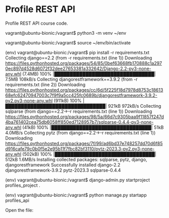 # Profile REST API

Profile REST API course code.

vagrant@ubuntu-bionic:/vagrant$ python3 -m venv ~/env

vagrant@ubuntu-bionic:/vagrant$ source ~/env/bin/activate

(env) vagrant@ubuntu-bionic:/vagrant$ pip install -r requirements.txt 
Collecting django==2.2 (from -r requirements.txt (line 1))
  Downloading https://files.pythonhosted.org/packages/54/85/0bef63668fb170888c1a2970ec897d4528d6072f32dee27653381a332642/Django-2.2-py3-none-any.whl (7.4MB)
    100% |████████████████████████████████| 7.5MB 108kB/s
Collecting djangorestframework==3.9.2 (from -r requirements.txt (line 2))
  Downloading https://files.pythonhosted.org/packages/cc/6d/5f225f18d7978d8753c1861368efc62470947003c7f9f9a5cc425fc0689b/djangorestframework-3.9.2-py2.py3-none-any.whl (911kB)
    100% |████████████████████████████████| 921kB 972kB/s
Collecting sqlparse (from django==2.2->-r requirements.txt (line 1))
  Downloading https://files.pythonhosted.org/packages/98/5a/66d7c9305baa9f11857f247d4ba761402cea75db6058ff850ed7128957b7/sqlparse-0.4.4-py3-none-any.whl (41kB)
    100% |████████████████████████████████| 51kB 4.0MB/s
Collecting pytz (from django==2.2->-r requirements.txt (line 1))
  Downloading https://files.pythonhosted.org/packages/7f/99/ad6bd37e748257dd70d6f85d916cafe79c0b0f5e2e95b11f7fbc82bf3110/pytz-2023.3-py2.py3-none-any.whl (502kB)
    100% |████████████████████████████████| 512kB 1.6MB/s
Installing collected packages: sqlparse, pytz, django, djangorestframework
Successfully installed django-2.2 djangorestframework-3.9.2 pytz-2023.3 sqlparse-0.4.4

(env) vagrant@ubuntu-bionic:/vagrant$ django-admin.py startproject profiles_project .

(env) vagrant@ubuntu-bionic:/vagrant$ python manage.py startapp profiles_api

Open the file:

profiles_project\settings.py

Add those lines:

INSTALLED_APPS = [
    'rest_framework'
    'rest_framework_authtoken',
    'profile_api',
]

Teste project

(env) vagrant@ubuntu-bionic:/vagrant$ python manage.py runserver 0.0.0.0:8000
